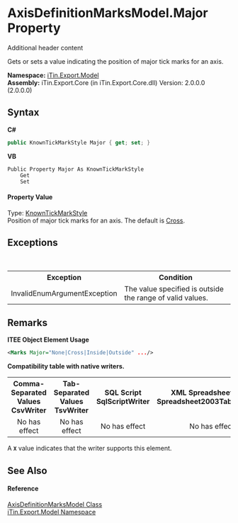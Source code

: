 # AxisDefinitionMarksModel.Major Property 
Additional header content 

Gets or sets a value indicating the position of major tick marks for an axis.

**Namespace:**&nbsp;<a href="N_iTin_Export_Model">iTin.Export.Model</a><br />**Assembly:**&nbsp;iTin.Export.Core (in iTin.Export.Core.dll) Version: 2.0.0.0 (2.0.0.0)

## Syntax

**C#**<br />
``` C#
public KnownTickMarkStyle Major { get; set; }
```

**VB**<br />
``` VB
Public Property Major As KnownTickMarkStyle
	Get
	Set
```


#### Property Value
Type: <a href="T_iTin_Export_Model_KnownTickMarkStyle">KnownTickMarkStyle</a><br />Position of major tick marks for an axis. The default is <a href="T_iTin_Export_Model_KnownTickMarkStyle">Cross</a>.

## Exceptions
&nbsp;<table><tr><th>Exception</th><th>Condition</th></tr><tr><td>InvalidEnumArgumentException</td><td>The value specified is outside the range of valid values.</td></tr></table>

## Remarks

**ITEE Object Element Usage**<br />
``` XML
<Marks Major="None|Cross|Inside|Outside" .../>
```


<strong>Compatibility table with native writers.</strong><table><tr><th>Comma-Separated Values<br />CsvWriter</th><th>Tab-Separated Values<br />TsvWriter</th><th>SQL Script<br />SqlScriptWriter</th><th>XML Spreadsheet 2003<br />Spreadsheet2003TabularWriter</th></tr><tr><td align="center">No has effect</td><td align="center">No has effect</td><td align="center">No has effect</td><td align="center">No has effect</td></tr></table> A <strong>`X`</strong> value indicates that the writer supports this element.


## See Also


#### Reference
<a href="T_iTin_Export_Model_AxisDefinitionMarksModel">AxisDefinitionMarksModel Class</a><br /><a href="N_iTin_Export_Model">iTin.Export.Model Namespace</a><br />